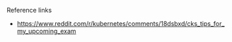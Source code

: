 
Reference links
- https://www.reddit.com/r/kubernetes/comments/18dsbxd/cks_tips_for_my_upcoming_exam